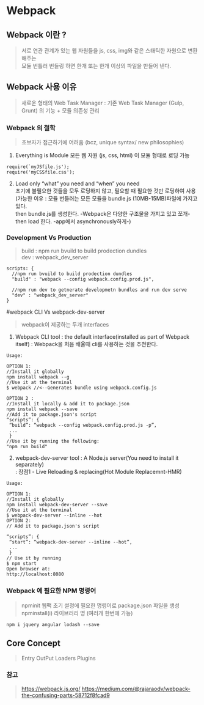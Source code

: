 # Webpack

## Webpack 이란 ? 
> 서로 연관 관계가 있는 웹 자원들을 js, css, img와 같은 스태틱한 자원으로 변환해주는  
모듈 번틀러
> 번들링 하면 한개 또는 한개 이상의 파일을 만들어 낸다.

## Webpack 사용 이유
> 새로운 형태의 Web Task Manager
: 기존 Web Task Manager (Gulp, Grunt) 의 기능 + 모듈 의존성 관리


### Webpack 의 철학
> 초보자가 접근하기에 어려움 (bcz, unique syntax/ new philosophies)
1. Everything is Module
모든 웹 자원 (js, css, html) 이 모듈 형태로 로딩 가능
```
require(`myJSfile.js');
require('myCSSfile.css');
```

2. Load only “what” you need and “when” you need  
초기에 불필요한 것들을 모두 로딩하지 않고, 필요할 때 필요한 것만 로딩하여 사용  
(가능한 이유 : 모듈 번들러는 모든 모듈을 bundle.js (10MB-15MB)파일에 가지고 있다.  
then bundle.js를 생성한다. -Webpack은 다양한 구조물을 가지고 있고 쪼개-  
then load 한다. -app에서 asynchronously하게-)  


### Development Vs Production
> build : npm run bvuild to build prodection dundles  
> dev : webpack_dev_server
``` 
scripts: {
  //npm run bvuild to build prodection dundles
  "build" : "webpack --config webpack.config.prod.js",

  //npm run dev to getnerate developmetn bundles and run dev serve
  "dev" : "webpack_dev_server"
}
```

#webpack CLI Vs webpack-dev-server
> webpack이 제공하는 두개 interfaces  

1. Webpack CLI tool 
: the default interface(installed as part of Webpack itself)
: Webpack을 처음 배울때 cli를 사용하는 것을 추천한다.
```
Usage: 

OPTION 1: 
//Install it globally
npm install webpack --g
//Use it at the terminal 
$ webpack //<--Generates bundle using webpack.config.js

OPTION 2 :
//Install it locally & add it to package.json
npm install webpack --save
//Add it to package.json's script 
“scripts”: {
 “build”: “webpack --config webpack.config.prod.js -p”,
 ...
 }
//Use it by running the following:
"npm run build"

```

2. webpack-dev-server tool 
: A Node.js server(You need to install it separately)  
: 장점1 - Live Reloading & replacing(Hot Module Replacemnt-HMR)  
```
Usage: 

OPTION 1:
//Install it globally
npm install webpack-dev-server --save
//Use it at the terminal
$ webpack-dev-server --inline --hot
OPTION 2:
// Add it to package.json's script 

“scripts”: {
 “start”: “webpack-dev-server --inline --hot”,
 ...
 }
// Use it by running 
$ npm start
Open browser at:
http://localhost:8080
```

### Webpack 에 필요한 NPM 명령어
> npminit 웹팩 초기 설정에 필요한 명령어로 package.json 파일을 생성  
npminstall(i) 라이브러리 명 (여러개 한번에 가능)  
```
npm i jquery angular lodash ‐‐save
```


## Core Concept
> Entry
> OutPut
> Loaders
> Plugins


### 참고
> https://webpack.js.org/
> https://medium.com/@rajaraodv/webpack-the-confusing-parts-58712f8fcad9
